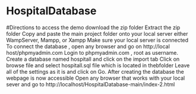 # HospitalDatabase

#Directions to access the demo
download the zip folder
Extract the zip folder 
Copy and paste the main project folder  onto your local server either WampServer, Mampp, or Xampp 
Make sure your local server is connected 
To connect the database , open any browser and go on http://local host/phpmyadmin.com 
Login to phpmyadmin.com , root as username.
Create a database named hospitall and click on the import tab 
Click on browse file and select hospitall.sql file which is located in thebfolder 
Leave all of the settings as it is and click on Go. 
After creating the database the webpage is now accessible 
Open any browser that works with your local sever and go to http://localhost/HospitalDatabase-main/index-2.html
